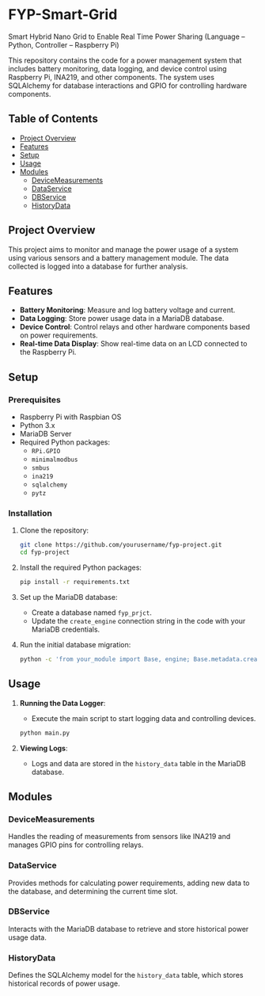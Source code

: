# FYP-Smart-Grid
Smart Hybrid Nano Grid to Enable Real Time Power Sharing (Language – Python, Controller – Raspberry Pi)

This repository contains the code for a power management system that includes battery monitoring, data logging, and device control using Raspberry Pi, INA219, and other components. The system uses SQLAlchemy for database interactions and GPIO for controlling hardware components.

## Table of Contents
- [Project Overview](#project-overview)
- [Features](#features)
- [Setup](#setup)
- [Usage](#usage)
- [Modules](#modules)
  - [DeviceMeasurements](#devicemeasurements)
  - [DataService](#dataservice)
  - [DBService](#dbservice)
  - [HistoryData](#historydata)

## Project Overview
This project aims to monitor and manage the power usage of a system using various sensors and a battery management module. The data collected is logged into a database for further analysis.

## Features
- **Battery Monitoring**: Measure and log battery voltage and current.
- **Data Logging**: Store power usage data in a MariaDB database.
- **Device Control**: Control relays and other hardware components based on power requirements.
- **Real-time Data Display**: Show real-time data on an LCD connected to the Raspberry Pi.

## Setup
### Prerequisites
- Raspberry Pi with Raspbian OS
- Python 3.x
- MariaDB Server
- Required Python packages:
  - `RPi.GPIO`
  - `minimalmodbus`
  - `smbus`
  - `ina219`
  - `sqlalchemy`
  - `pytz`

### Installation
1. Clone the repository:
    ```bash
    git clone https://github.com/yourusername/fyp-project.git
    cd fyp-project
    ```

2. Install the required Python packages:
    ```bash
    pip install -r requirements.txt
    ```

3. Set up the MariaDB database:
    - Create a database named `fyp_prjct`.
    - Update the `create_engine` connection string in the code with your MariaDB credentials.

4. Run the initial database migration:
    ```bash
    python -c 'from your_module import Base, engine; Base.metadata.create_all(engine)'
    ```

## Usage
1. **Running the Data Logger**:
    - Execute the main script to start logging data and controlling devices.
    ```bash
    python main.py
    ```

2. **Viewing Logs**:
    - Logs and data are stored in the `history_data` table in the MariaDB database.

## Modules

### DeviceMeasurements
Handles the reading of measurements from sensors like INA219 and manages GPIO pins for controlling relays.

### DataService
Provides methods for calculating power requirements, adding new data to the database, and determining the current time slot.

### DBService
Interacts with the MariaDB database to retrieve and store historical power usage data.

### HistoryData
Defines the SQLAlchemy model for the `history_data` table, which stores historical records of power usage.


